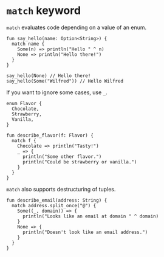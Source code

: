 # `match` keyword

`match` evaluates code depending on a value of an enum.

```
fun say_hello(name: Option<String>) {
  match name {
    Some(n) => println("Hello " ^ n)
    None => println("Hello there!")
  }
}

say_hello(None) // Hello there!
say_hello(Some("Wilfred")) // Hello Wilfred
```

If you want to ignore some cases, use `_`.

```
enum Flavor {
  Chocolate,
  Strawberry,
  Vanilla,
}

fun describe_flavor(f: Flavor) {
  match f {
    Chocolate => println("Tasty!")
    _ => {
      println("Some other flavor.")
      println("Could be strawberry or vanilla.")
    }
  }
}
```

`match` also supports destructuring of tuples.

```
fun describe_email(address: String) {
  match address.split_once("@") {
    Some((_, domain)) => {
      println("Looks like an email at domain " ^ domain)
    }
    None => {
      println("Doesn't look like an email address.")
    }
  }
}
```
